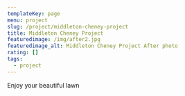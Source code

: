 ```yaml
---
templateKey: page
menu: project
slug: /project/middleton-cheney-project
title: Middleton Cheney Project
featuredimage: /img/after2.jpg
featuredimage_alt: Middleton Cheney Project After photo
rating: []
tags:
  - project
---
```

Enjoy your beautiful lawn

